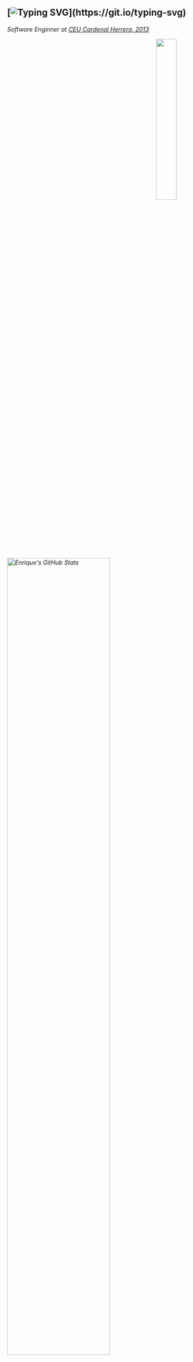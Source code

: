 [![Typing SVG](https://readme-typing-svg.herokuapp.com?font=Fira+Code&pause=1000&random=false&width=435&lines=Salutations!;I'm+Enrique!;Saludos!;Soy+Enrique!)](https://git.io/typing-svg)
---

<p><em>Software Enginner at <a href="[http://www.unb.br](https://www.uchceu.es/)">CEU Cardenal Herrera, 2013</a></p>
  
<img align='right' src="https://i.pinimg.com/originals/1a/bb/e9/1abbe9b61eac9e87c845c4f2e1ea1356.gif" width=31%>

<div align="left">
    <img src="https://github-profile-summary-cards.vercel.app/api/cards/profile-details?username=EnriqueMartinezAsensi&theme=github_dark" alt="Enrique's GitHub Stats" width=69%/>
</div><br>

```javascript
const enriqueM = {
  pronouns: "he" | "him",
  code: [Javascript, Typescript, MongoDB, SQL],
  tools: [React, Redux, Styled-Components, Jest, Express,],
  architecture: ["microservices", "event-driven", "design system pattern"],
  hobbies: {
      aviation: "Pilot",
      music: "Jazz Guitarrist"
 },
 languages: {
      spanish: "Native",
      english: "Native",
      japanese: "Begginner"
  },
}
```
